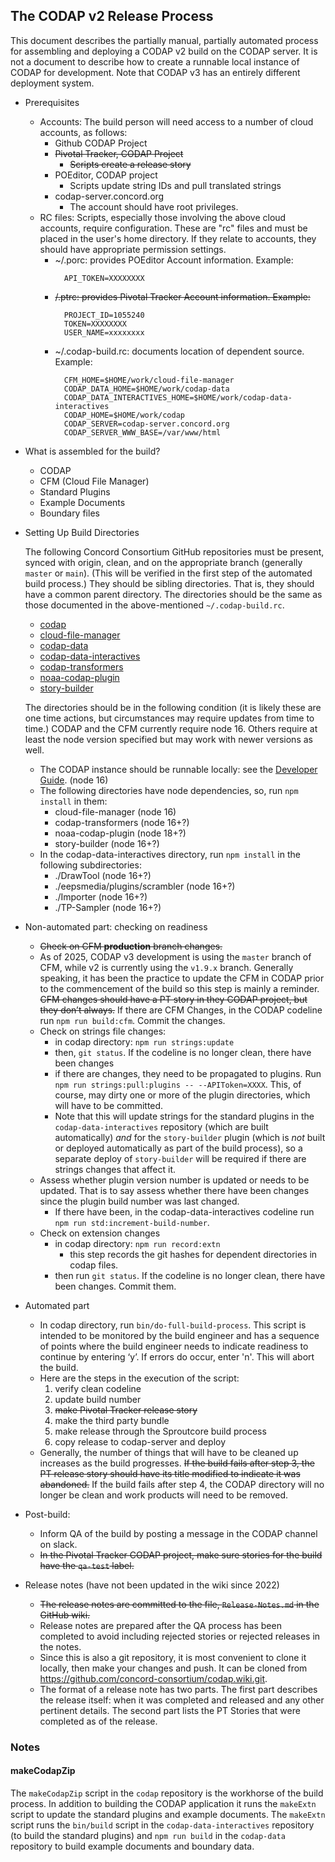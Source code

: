 ## The CODAP v2 Release Process

This document describes the partially manual, partially automated process for
assembling and deploying a CODAP v2 build on the CODAP server. It is not a document
to describe how to create a runnable local instance of CODAP for development.
Note that CODAP v3 has an entirely different deployment system.

* Prerequisites
  * Accounts: The build person will need access to a number of cloud accounts, as follows:
    * Github CODAP Project
    * ~~Pivotal Tracker, CODAP Project~~
      * ~~Scripts create a release story~~
    * POEditor, CODAP project
      * Scripts update string IDs and pull translated strings
    * codap-server.concord.org
      * The account should have root privileges.
  * RC files: Scripts, especially those involving the above cloud accounts,
    require configuration. These are "rc" files and must be placed in the
    user's home directory. If they relate to accounts, they should have
    appropriate permission settings.
    * ~/.porc: provides POEditor Account information. Example:
      ```shell
        API_TOKEN=XXXXXXXX
      ```
    * ~~/.ptrc: provides Pivotal Tracker Account information. Example:~~
      ```shell
        PROJECT_ID=1055240
        TOKEN=XXXXXXXX
        USER_NAME=xxxxxxxx
      ```
    * ~/.codap-build.rc: documents location of dependent source. Example:
      ```shell
        CFM_HOME=$HOME/work/cloud-file-manager
        CODAP_DATA_HOME=$HOME/work/codap-data
        CODAP_DATA_INTERACTIVES_HOME=$HOME/work/codap-data-interactives
        CODAP_HOME=$HOME/work/codap
        CODAP_SERVER=codap-server.concord.org
        CODAP_SERVER_WWW_BASE=/var/www/html
      ```
* What is assembled for the build?
    * CODAP
    * CFM (Cloud File Manager)
    * Standard Plugins
    * Example Documents
    * Boundary files
* Setting Up Build Directories

  The following Concord Consortium GitHub repositories must be present,
  synced with origin, clean, and on the appropriate branch (generally `master` or `main`).
  (This will be verified in the first step of the automated build process.)
  They should be sibling directories.
  That is, they should have a common parent directory.
  The directories should be the same as those documented in the above-mentioned `~/.codap-build.rc`.
    * [codap](https://github.com/concord-consortium/codap)
    * [cloud-file-manager](https://github.com/concord-consortium/cloud-file-manager)
    * [codap-data](https://github.com/concord-consortium/codap-data)
    * [codap-data-interactives](https://github.com/concord-consortium/codap-data-interactives)
    * [codap-transformers](https://github.com/concord-consortium/codap-transformers)
    * [noaa-codap-plugin](https://github.com/concord-consortium/noaa-codap-plugin)
    * [story-builder](https://github.com/concord-consortium/story-builder)

  The directories should be in the following condition (it is likely these are
  one time actions, but circumstances may require updates from time to time.)
  CODAP and the CFM currently require node 16. Others require at least the node
  version specified but may work with newer versions as well.
    * The CODAP instance should be runnable locally: see the
      [Developer Guide](https://github.com/concord-consortium/codap/wiki/Developer-Guide). (node 16)
    * The following directories have node dependencies, so, run `npm install` in them:
      * cloud-file-manager (node 16)
      * codap-transformers (node 16+?)
      * noaa-codap-plugin (node 18+?)
      * story-builder (node 16+?)
    * In the codap-data-interactives directory, run `npm install` in the
      following subdirectories:
        * ./DrawTool (node 16+?)
        * ./eepsmedia/plugins/scrambler (node 16+?)
        * ./Importer (node 16+?)
        * ./TP-Sampler (node 16+?)
* Non-automated part: checking on readiness
    * ~~Check on CFM **production** branch changes.~~
    * As of 2025, CODAP v3 development is using the `master` branch of CFM, while v2 is currently using the `v1.9.x` branch.
      Generally speaking, it has been the practice to update the CFM in CODAP
      prior to the commencement of the build so this step is mainly a reminder.
      ~~CFM changes should have a PT story in they CODAP project, but they don’t always.~~
      If there are CFM Changes, in the CODAP codeline run `npm run build:cfm`.
      Commit the changes.
    * Check on strings file changes:
        * in codap directory: `npm run strings:update`
        * then, `git status`. If the codeline is no longer clean, there have been changes
        * if there are changes, they need to be propagated to plugins. Run
          `npm run strings:pull:plugins -- --APIToken=XXXX`. This, of course, may dirty one or more of the plugin directories, which will have to be committed.
        * Note that this will update strings for the standard plugins in the `codap-data-interactives` repository (which are built automatically) _and_ for the `story-builder` plugin (which is _not_ built or deployed automatically as part of the build process), so a separate deploy of `story-builder` will be required if there are strings changes that affect it.
    * Assess whether plugin version number is updated or needs to be updated.
      That is to say assess whether there have been changes since the plugin
      build number was last changed.
      * If there have been, in the codap-data-interactives codeline run
        `npm run std:increment-build-number`.
    * Check on extension changes
        * in codap directory: `npm run record:extn`
            * this step records the git hashes for dependent directories in codap files.
        * then run `git status`. If the codeline is no longer clean, there have been
          changes. Commit them.
* Automated part
    * In codap directory, run `bin/do-full-build-process`. This script is
      intended to be monitored by the build engineer and has a sequence of
      points where the build engineer needs to indicate readiness to continue by entering ‘y’.
      If errors do occur, enter 'n'. This will abort the build.
    * Here are the steps in the execution of the script:
      1. verify clean codeline
      2. update build number
      3. ~~make Pivotal Tracker release story~~
      4. make the third party bundle
      5. make release through the Sproutcore build process
      6. copy release to codap-server and deploy
    * Generally, the number of things that will have to be cleaned up increases
      as the build progresses. ~~If the build fails after step 3, the PT release story should
      have its title modified to indicate it was abandoned.~~ If the build fails after
      step 4, the CODAP directory will no longer be clean and work products will
      need to be removed.
* Post-build:
  * Inform QA of the build by posting a message in the CODAP channel on slack.
  * ~~In the Pivotal Tracker CODAP project, make sure stories for the build have the `qa-test` label.~~
* Release notes (have not been updated in the wiki since 2022)
  * ~~The release notes are committed to the file, `Release-Notes.md` in the GitHub wiki.~~
  * Release notes are prepared after the QA process has been completed to avoid
    including rejected stories or rejected releases in the notes.
  * Since this is also a git repository, it is most convenient to clone it locally,
    then make your changes and push. It can be cloned from
    https://github.com/concord-consortium/codap.wiki.git.
  * The format of a release note has two parts. The first part describes the
    release itself: when it was completed and released and any other pertinent
    details. The second part lists the PT Stories that were completed as of the
    release.

### Notes

#### makeCodapZip

The `makeCodapZip` script in the `codap` repository is the workhorse of the build process. In addition to building the CODAP application it runs the `makeExtn` script to update the standard plugins and example documents.  The `makeExtn` script runs the `bin/build` script in the `codap-data-interactives` repository (to build the standard plugins) and `npm run build` in the `codap-data` repository to build example documents and boundary data.
